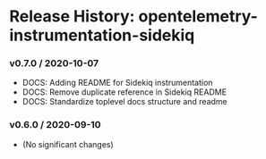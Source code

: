 # Release History: opentelemetry-instrumentation-sidekiq

### v0.7.0 / 2020-10-07

* DOCS: Adding README for Sidekiq instrumentation 
* DOCS: Remove duplicate reference in Sidekiq README 
* DOCS: Standardize toplevel docs structure and readme 

### v0.6.0 / 2020-09-10

* (No significant changes)
